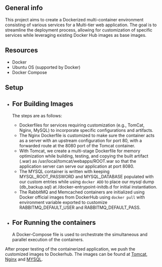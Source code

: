## General info
This project aims to create a Dockerized multi-container environment consisting of various services for a Multi-tier web application. 
The goal is to streamline the deployment process, allowing for customization of specific services while leveraging existing Docker Hub images as base images.

## Resources
  - Docker
  - Ubuntu OS (supported by Docker)
  - Docker Compose

## Setup
* ## For Building Images
  The steps are as follows:
   - Dockerfiles for services requiring customization (e.g., TomCat, Nginx, MySQL) to incorporate specific configurations and artifacts.
   - The Nginx Dockerfile is customized to make sure the container acts as a server with an upstream configuration for port 80, with a forwarded route at the 8080 port of the Tomcat container.
   - With Tomcat, we create a multi-stage Dockerfile for memory optimization while building, testing, and copying the built artifact (.war) as /usr/local/tomcat/webapps/ROOT.war so that the application server can serve our application at port 8080.
   - The MYSQL container is written with keeping MYSQL_ROOT_PASSWORD and MYSQL_DATABASE populated with our custom entries while using ```docker ADD``` to place our mysql dump (db_backup.sql) at /docker-entrypoint-initdb.d for initial instantiation.
   - The RabbitMQ and Memcached containers are initialized using Docker official images from DockerHub using ```docker pull``` with environment variable exported to customize RABBITMQ_DEFAULT_USER and RABBITMQ_DEFAULT_PASS.  

* ## For Running the containers
  A Docker-Compose file is used to orchestrate the simultaneous and parallel execution of the containers.

After proper testing of the containerized application, we push the customized images to Dockerhub.
The images can be found at [Tomcat](https://hub.docker.com/repository/docker/ardhendushekhar/vprofileapp/general), [Nginx](https://hub.docker.com/repository/docker/ardhendushekhar/vprofileweb/general) and [MYSQL](https://hub.docker.com/repository/docker/ardhendushekhar/vprofiledb/general).
